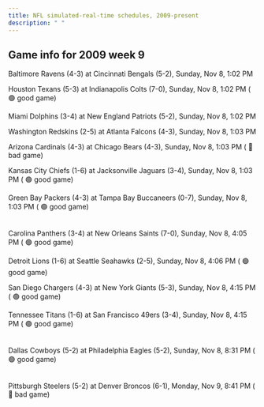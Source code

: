 ```yaml
---
title: NFL simulated-real-time schedules, 2009-present
description: " "
---
```


## Game info for 2009 week 9
Baltimore Ravens (4-3) at Cincinnati Bengals (5-2), Sunday, Nov 8, 1:02 PM

Houston Texans (5-3) at Indianapolis Colts (7-0), Sunday, Nov 8, 1:02 PM (	:green_circle: good game)

Miami Dolphins (3-4) at New England Patriots (5-2), Sunday, Nov 8, 1:02 PM

Washington Redskins (2-5) at Atlanta Falcons (4-3), Sunday, Nov 8, 1:03 PM

Arizona Cardinals (4-3) at Chicago Bears (4-3), Sunday, Nov 8, 1:03 PM (	:red_circle: bad game)

Kansas City Chiefs (1-6) at Jacksonville Jaguars (3-4), Sunday, Nov 8, 1:03 PM (	:green_circle: good game)

Green Bay Packers (4-3) at Tampa Bay Buccaneers (0-7), Sunday, Nov 8, 1:03 PM (	:green_circle: good game)

<br/>Carolina Panthers (3-4) at New Orleans Saints (7-0), Sunday, Nov 8, 4:05 PM (	:green_circle: good game)

Detroit Lions (1-6) at Seattle Seahawks (2-5), Sunday, Nov 8, 4:06 PM (	:green_circle: good game)

San Diego Chargers (4-3) at New York Giants (5-3), Sunday, Nov 8, 4:15 PM (	:green_circle: good game)

Tennessee Titans (1-6) at San Francisco 49ers (3-4), Sunday, Nov 8, 4:15 PM (	:green_circle: good game)

<br/>Dallas Cowboys (5-2) at Philadelphia Eagles (5-2), Sunday, Nov 8, 8:31 PM (	:green_circle: good game)

<br/>Pittsburgh Steelers (5-2) at Denver Broncos (6-1), Monday, Nov 9, 8:41 PM (	:red_circle: bad game)

